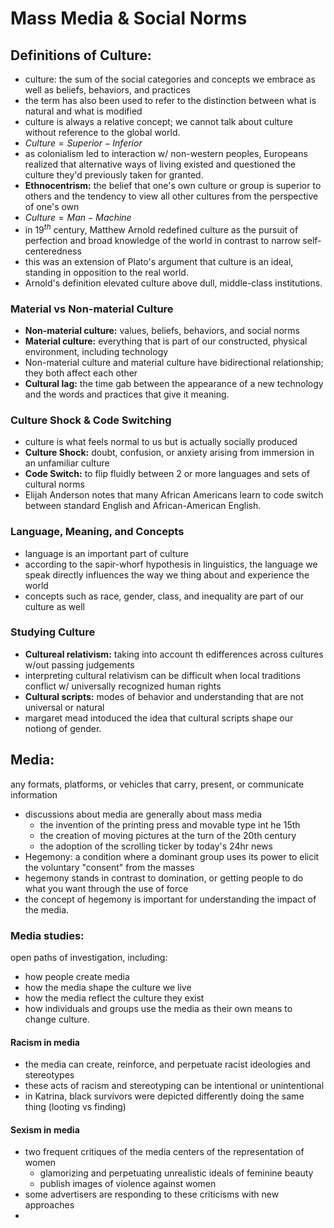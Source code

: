 # Mass Media & Social Norms
## Definitions of Culture:
- culture: the sum of the social categories and concepts we embrace as well as beliefs, behaviors, and practices
- the term has also been used to refer to the distinction between what is natural and what is modified
- culture is always a relative concept; we cannot talk about culture without reference to the global world.
- $Culture=Superior-Inferior$
- as colonialism led to interaction w/ non-western peoples, Europeans realized that alternative ways of living existed and questioned the culture they'd previously taken for granted.
- **Ethnocentrism:** the belief that one's own culture or group is superior to others and the tendency to view all other cultures from the perspective of one's own
- $Culture=Man-Machine$
- in $19^{th}$ century, Matthew Arnold redefined culture as the pursuit of perfection and broad knowledge of the world in contrast to narrow self-centeredness
- this was an extension of Plato's argument that culture is an ideal, standing in opposition to the real world.
- Arnold's definition elevated culture above dull, middle-class institutions.
### Material vs Non-material Culture
- **Non-material culture:** values, beliefs, behaviors, and social norms
- **Material culture:** everything that is part of our constructed, physical environment, including technology
- Non-material culture and material culture have bidirectional relationship; they both affect each other
- **Cultural lag:** the time gab between the appearance of a new technology and the words and practices that give it meaning.
### Culture Shock & Code Switching
- culture is what feels normal to us but is actually socially produced
- **Culture Shock:** doubt, confusion, or anxiety arising from immersion in an unfamiliar culture
- **Code Switch:** to flip fluidly between 2 or more languages and sets of cultural norms
- Elijah Anderson notes that many African Americans learn to code switch between standard English and African-American English.
### Language, Meaning, and Concepts
- language is an important part of culture
- according to the sapir-whorf hypothesis in linguistics, the language we speak directly influences the way we thing about and experience the world
- concepts such as race, gender, class, and inequality are part of our culture as well
### Studying Culture
- **Cultureal relativism:** taking into account th edifferences across cultures w/out passing judgements
- interpreting cultural relativism can be difficult when local traditions conflict w/ universally recognized human rights
- **Cultural scripts:** modes of behavior and understanding that are not universal or natural
- margaret mead intoduced the idea that cultural scripts shape our notiong of gender.
## Media:
any formats, platforms, or vehicles that carry, present, or communicate information
- discussions about media are generally about mass media
	- the invention of the printing press and movable type int he 15th
	- the creation of moving pictures at the turn of the 20th century
	- the adoption of the scrolling ticker by today's 24hr news
- Hegemony: a condition where a dominant group uses its power to elicit the voluntary "consent" from the masses
- hegemony stands in contrast to domination, or getting people to do what you want through the use of force
- the concept of hegemony is important for understanding the impact of the media. 
### Media studies:
open paths of investigation, including:
- how people create media
- how the media shape the culture we live
- how the media reflect the culture they exist
- how individuals and groups use the media as their own means to change culture.
#### Racism in media
- the media can create, reinforce, and perpetuate racist ideologies and stereotypes
- these acts of racism and stereotyping can be intentional or unintentional
- in Katrina, black survivors were depicted differently doing the same thing (looting vs finding)
#### Sexism in media
- two frequent critiques of the media centers of the representation of women
	- glamorizing and perpetuating unrealistic ideals of feminine beauty
	- publish images of violence against women
- some advertisers are responding to these criticisms with new approaches
- 